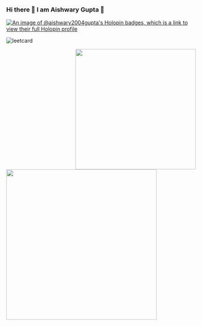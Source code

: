 ### Hi there 👋 I am Aishwary Gupta 🙋 

<!--
**Aishwary2004Gupta/Aishwary2004Gupta** is a ✨ _special_ ✨ repository because its `README.md` (this file) appears on your GitHub profile.
Here are some ideas to get you started:

- 🔭 I’m currently working on ...
- 🌱 I’m currently learning ...
- 👯 I’m looking to collaborate on ...
- 🤔 I’m looking for help with ...
- 💬 Ask me about ...
- 📫 How to reach me: ...
- 😄 Pronouns: ...
- ⚡ Fun fact: ...
-->


[![An image of @aishwary2004gupta's Holopin badges, which is a link to view their full Holopin profile](https://holopin.me/aishwary2004gupta)](https://holopin.io/@aishwary2004gupta)

![leetcard](https://leetcard.jacoblin.cool/Aishwary2004Gupta?ext=heatmap) 

<img align="right" width="320" src="https://leetcode-badge-showcase.vercel.app/api?username=Aishwary2004Gupta&theme=dark&border=border&animated=true"/>

<img align="left" width="400" src="https://github.com/user-attachments/assets/1862cab5-f2d1-4e2d-874a-e80fb873bd5c">
